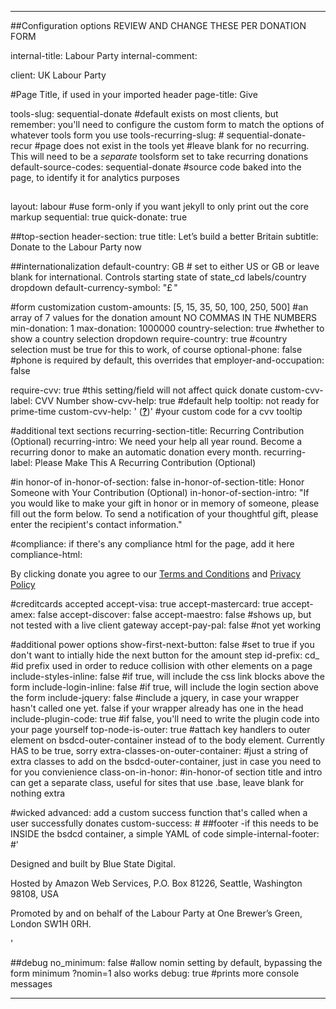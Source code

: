 ---

##Configuration options REVIEW AND CHANGE THESE PER DONATION FORM

internal-title: Labour Party
internal-comment: 

client: UK Labour Party

#Page Title, if used in your imported header
page-title: Give

tools-slug: sequential-donate #default exists on most clients, but remember: you'll need to configure the custom form to match the options of whatever tools form you use
tools-recurring-slug: # sequential-donate-recur #page does not exist in the tools yet #leave blank for no recurring. This will need to be a _separate_ toolsform set to take recurring donations
default-source-codes: sequential-donate #source code baked into the page, to identify it for analytics purposes

##
layout: labour  #use form-only if you want jekyll to only print out the core markup
sequential: true
quick-donate: true

##top-section
header-section: true
title: Let&rsquo;s build a better Britain
subtitle: Donate to the Labour Party now



##internationalization
default-country: GB # set to either US or GB or leave blank for international. Controls starting state of state_cd labels/country dropdown
default-currency-symbol: "&pound;&thinsp;"

#form customization
custom-amounts: [5, 15, 35, 50, 100, 250, 500] #an array of 7 values for the donation amount NO COMMAS IN THE NUMBERS
min-donation: 1
max-donation: 1000000
country-selection: true #whether to show a country selection dropdown
require-country: true #country selection must be true for this to work, of course
optional-phone: false #phone is required by default, this overrides that
employer-and-occupation: false


require-cvv: true #this setting/field will not affect quick donate
custom-cvv-label: CVV Number
show-cvv-help: true #default help tooltip: not ready for prime-time
custom-cvv-help: ' (<a href="http://www.cvvnumber.com/cvv.html" target="_blank"><strong>?</strong></a>)' #your custom code for a cvv tooltip


#additional text sections
recurring-section-title: Recurring Contribution <span>(Optional)</span>
recurring-intro: We need your help all year round. Become a recurring donor to make an automatic donation every month.
recurring-label: Please Make This A Recurring Contribution <span>(Optional)</span>

#in honor-of
in-honor-of-section: false
in-honor-of-section-title: Honor Someone with Your Contribution <span>(Optional)</span>
in-honor-of-section-intro: "If you would like to make your gift in honor or in memory of someone, please fill out the form below. To send a notification of your thoughtful gift, please enter the recipient's contact information."

#compliance: if there's any compliance html for the page, add it here
compliance-html: <p>By clicking donate you agree to our <a href="http://action.labour.org.uk/page/content/terms" target="_blank">Terms and Conditions</a> and <a href="http://action.labour.org.uk/page/content/privacy" target="_blank">Privacy Policy</a></p>

#creditcards accepted
accept-visa: true
accept-mastercard: true
accept-amex: false
accept-discover: false
accept-maestro: false #shows up, but not tested with a live client gateway
accept-pay-pal: false  #not yet working

#additional power options
show-first-next-button: false #set to true if you don't want to intially hide the next button for the amount step
id-prefix: cd_ #id prefix used in order to reduce collision with other elements on a page 
include-styles-inline: false #if true, will include the css link blocks above the form
include-login-inline: false #if true, will include the login section above the form
include-jquery: false #include a jquery, in case your wrapper hasn't called one yet. false if your wrapper already has one in the head
include-plugin-code: true #if false, you'll need to write the plugin code into your page yourself
top-node-is-outer: true #attach key handlers to outer element on bsdcd-outer-container instead of to the body element. Currently HAS to be true, sorry
extra-classes-on-outer-container: #just a string of extra classes to add on the bsdcd-outer-container, just in case you need to for you convienience
class-on-in-honor: #in-honor-of section title and intro can get a separate class, useful for sites that use .base, leave blank for nothing extra

#wicked advanced: add a custom success function that's called when a user successfully donates
custom-success: #
##footer -if this needs to be INSIDE the bsdcd container, a simple YAML of code
simple-internal-footer: #'<div id="footer"><p>Designed and built by Blue State Digital.</p><p>Hosted by Amazon Web Services, P.O. Box 81226, Seattle, Washington 98108, USA</p><p>Promoted by and on behalf of the Labour Party at One Brewer&#8217;s Green, London SW1H 0RH.</p></div> <!-- /#footer -->'

##debug
no_minimum: false #allow nomin setting by default, bypassing the form minimum ?nomin=1 also works
debug: true #prints more console messages

---